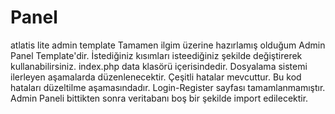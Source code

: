 # Panel
atlatis lite admin template
Tamamen ilgim üzerine hazırlamış olduğum Admin Panel Template'dir. İstediğiniz kısımları isteediğiniz şekilde değiştirerek kullanabilirsiniz.
index.php data klasörü içerisindedir. Dosyalama sistemi ilerleyen aşamalarda düzenlenecektir.
Çeşitli hatalar mevcuttur. Bu kod hataları düzeltilme aşamasındadır. 
Login-Register sayfası tamamlanmamıştır.
Admin Paneli bittikten sonra veritabanı boş bir şekilde import edilecektir.
